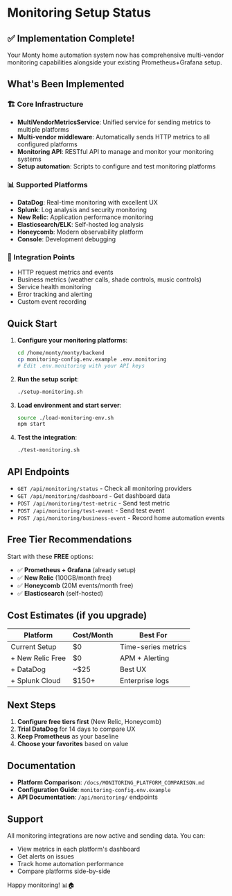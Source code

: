 # Monitoring Setup Status

## ✅ Implementation Complete!

Your Monty home automation system now has comprehensive multi-vendor monitoring capabilities alongside your existing Prometheus+Grafana setup.

## What's Been Implemented

### 🏗️ Core Infrastructure
- **MultiVendorMetricsService**: Unified service for sending metrics to multiple platforms
- **Multi-vendor middleware**: Automatically sends HTTP metrics to all configured platforms
- **Monitoring API**: RESTful API to manage and monitor your monitoring systems
- **Setup automation**: Scripts to configure and test monitoring platforms

### 📊 Supported Platforms
- **DataDog**: Real-time monitoring with excellent UX
- **Splunk**: Log analysis and security monitoring  
- **New Relic**: Application performance monitoring
- **Elasticsearch/ELK**: Self-hosted log analysis
- **Honeycomb**: Modern observability platform
- **Console**: Development debugging

### 🔗 Integration Points
- HTTP request metrics and events
- Business metrics (weather calls, shade controls, music controls)
- Service health monitoring
- Error tracking and alerting
- Custom event recording

## Quick Start

1. **Configure your monitoring platforms**:
   ```bash
   cd /home/monty/monty/backend
   cp monitoring-config.env.example .env.monitoring
   # Edit .env.monitoring with your API keys
   ```

2. **Run the setup script**:
   ```bash
   ./setup-monitoring.sh
   ```

3. **Load environment and start server**:
   ```bash
   source ./load-monitoring-env.sh
   npm start
   ```

4. **Test the integration**:
   ```bash
   ./test-monitoring.sh
   ```

## API Endpoints

- `GET /api/monitoring/status` - Check all monitoring providers
- `GET /api/monitoring/dashboard` - Get dashboard data  
- `POST /api/monitoring/test-metric` - Send test metric
- `POST /api/monitoring/test-event` - Send test event
- `POST /api/monitoring/business-event` - Record home automation events

## Free Tier Recommendations

Start with these **FREE** options:
- ✅ **Prometheus + Grafana** (already setup)
- ✅ **New Relic** (100GB/month free)
- ✅ **Honeycomb** (20M events/month free)
- ✅ **Elasticsearch** (self-hosted)

## Cost Estimates (if you upgrade)

| Platform | Cost/Month | Best For |
|----------|------------|----------|
| Current Setup | $0 | Time-series metrics |
| + New Relic Free | $0 | APM + Alerting |
| + DataDog | ~$25 | Best UX |
| + Splunk Cloud | $150+ | Enterprise logs |

## Next Steps

1. **Configure free tiers first** (New Relic, Honeycomb)
2. **Trial DataDog** for 14 days to compare UX
3. **Keep Prometheus** as your baseline
4. **Choose your favorites** based on value

## Documentation

- **Platform Comparison**: `/docs/MONITORING_PLATFORM_COMPARISON.md`
- **Configuration Guide**: `monitoring-config.env.example`
- **API Documentation**: `/api/monitoring/` endpoints

## Support

All monitoring integrations are now active and sending data. You can:
- View metrics in each platform's dashboard
- Get alerts on issues
- Track home automation performance
- Compare platforms side-by-side

Happy monitoring! 📊🏠